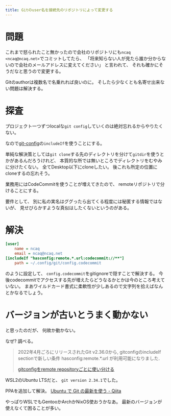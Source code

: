 ```yaml
---
title: Gitのuser名を接続先のリポジトリによって変更する
---
```


# 問題

これまで怒られたこと無かったので会社のリポジトリにも`ncaq <ncaq@ncaq.net>`でコミットしてたら、
「将来知らない人が見たら誰か分からないので会社のメールアドレスに変えてください」
と言われて、
それも確かにそうだなと思うので変更する。

Gitのauthorは複数名で名乗れれば良いのに。
そしたら少なくとも名寄せ出来ない問題は解決する。

# 探査

プロジェクト一つずつlocalな`git config`していくのは絶対忘れるからやりたくない。

なので[git-config](https://git-scm.com/docs/git-config)の`includeIf`を使うことにする。

単純な解決策としては`git clone`する先のディレクトリを分けて`gitdir`を使うとかがあるんだろうけれど、
本質的な所では無いところでディレクトリをむやみに分けたくない。
全てDesktop以下にcloneしたい。
後これも所定の位置にcloneするの忘れそう。

業務用にはCodeCommitを使うことが増えてきたので、
remoteリポジトリで分けることにする。

要件として、
別に私の実名はググったら出てくる程度には秘匿する情報ではないが、
見せびらかすような真似はしたくないというのがある。

# 解決

~~~ini
[user]
	name = ncaq
	email = ncaq@ncaq.net
[includeIf "hasconfig:remote.*.url:codecommit://**"]
	path = ~/.config/git/config.codecommit
~~~

のように設定して、
`config.codecommit`をgitignoreで隠すことで解決する。
今後codecommitでアクセスする先が増えたらどうなるかとかは今のところ考えていない。
まあワイルドカード書式に柔軟性が少しあるので文字列を拾えばなんとかなるでしょう。

# バージョンが古いとうまく動かない

と思ったのだが、
何故か動かない。

なぜ?
調べる。

> 2022年4月ごろにリリースされたGit v2.36.0から, gitconfigのincludeIf sectionで新しい条件 hasconfig:remote.*.url が利用可能になりました.
>
> [gitconfigをremote repositoryごとに使い分ける](https://zenn.dev/qawatake/articles/220724-100922)

WSL2のUbuntu LTSだと、
`git version 2.34.1`でした。

PPAを追加して解決。
[Ubuntu で Git の最新を使う - Qiita](https://qiita.com/cointoss1973/items/1c01837e65b937fc0761)

やっぱりWSLでもGentooかArchかNixOS使おうかなあ。
最新のバージョンが使えなくて困ることが多い。
